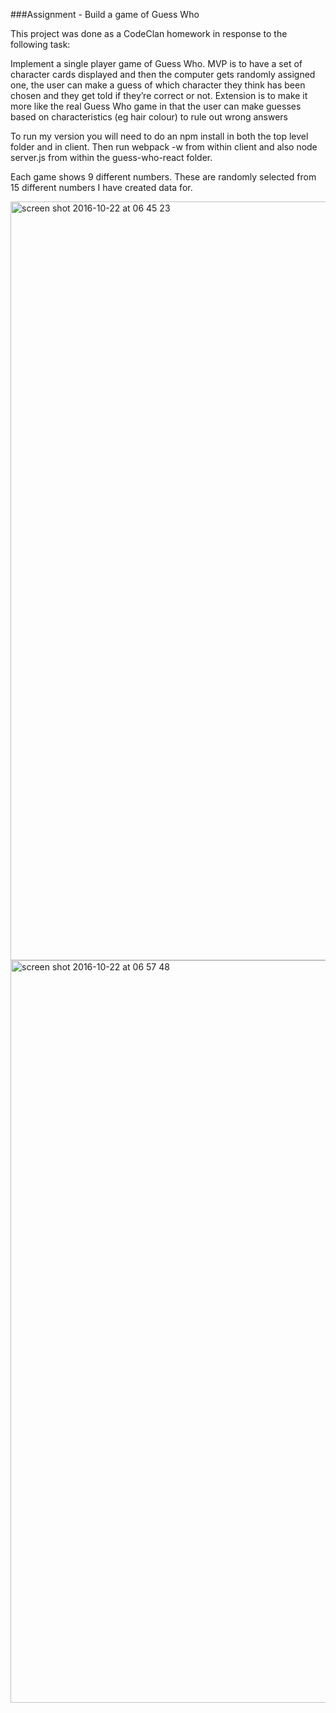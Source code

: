 ###Assignment - Build a game of Guess Who

This project was done as a CodeClan homework in response to the following task:

Implement a single player game of Guess Who. MVP is to have a set of character cards displayed and then the computer gets randomly assigned one, the user can make a guess of which character they think has been chosen and they get told if they’re correct or not. Extension is to make it more like the real Guess Who game in that the user can make guesses based on characteristics (eg hair colour) to rule out wrong answers


To run my version you will need to do an npm install in both the top level folder and in client. Then run webpack -w from within client and also node server.js from within the guess-who-react folder.

Each game shows 9 different numbers. These are randomly selected from 15 different numbers I have created data for.

<img width="1214" alt="screen shot 2016-10-22 at 06 45 23" src="https://cloud.githubusercontent.com/assets/17859815/19617250/e8634642-9823-11e6-81a1-83bae1bf4bc7.png">

<img width="1188" alt="screen shot 2016-10-22 at 06 57 48" src="https://cloud.githubusercontent.com/assets/17859815/19617307/f36568b2-9824-11e6-8fcf-72bf5f32118d.png">
